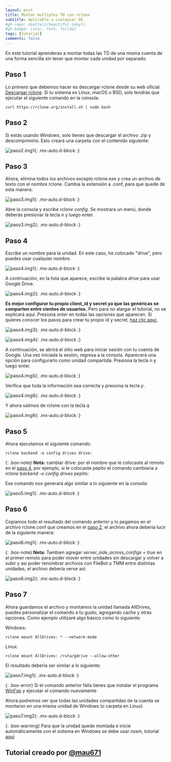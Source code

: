 ```yaml
---
layout: post
title: Montar multiples TD con rclone
subtitle: Aplicable a cualquier OS
#gh-repo: daattali/beautiful-jekyll
#gh-badge: [star, fork, follow]
tags: [tutorial]
comments: false
---
```


En este tutorial aprenderas a montar todas las TD de una misma cuenta de una forma sencilla sin tener que montar cada unidad por separado.

## Paso 1

Lo primero que debemos hacer es descargar rclone desde su web oficial: [Descargar rclone](https://rclone.org/downloads/). Si tu sistema es Linux, macOS o BSD, solo tendrás que ejecutar el siguiente comando en la consola:

~~~ 
curl https://rclone.org/install.sh | sudo bash 
~~~

## Paso 2

Si estás usando Windows, solo tienes que descargar el archivo .zip y descomprimirlo. Esto creará una carpeta con el contenido siguiente:

![paso2.img1](https://telegra.ph/file/fab62f672ad86cb08ea83.png){: .mx-auto.d-block :}

## Paso 3

Ahora, elimina todos los archivos excepto rclone.exe y crea un archivo de texto con el nombre rclone. Cambia la extensión a .conf, para que quede de esta manera:

![paso3.img1](https://telegra.ph/file/9abba51d48dcd039632b9.png){: .mx-auto.d-block :}

Abre la consola y escribe _rclone config_. Se mostrará un menú, donde deberás presionar la tecla _n_ y luego enter.

![paso3.img2](https://telegra.ph/file/0f9b377279f2c0ca0c9db.png){: .mx-auto.d-block :}

## Paso 4

Escribe un nombre para la unidad. En este caso, he colocado "drive", pero puedes usar cualquier nombre.

![paso4.img1](https://telegra.ph/file/237352e5890dd1d40ccef.png){: .mx-auto.d-block :}

A continuación, en la lista que aparece, escribe la palabra _drive_ para usar Google Drive.

![paso4.img2](https://telegra.ph/file/aa66921f0b047057e090d.png){: .mx-auto.d-block :}

**Es mejor configurar tu propio client_id y secret ya que las genéricas se comparten entre cientos de usuarios.** Pero para no alargar el tutorial, no se explicará aquí. Presiona _enter_ en todas las opciones que aparecen. Si quieres conocer los pasos para crear tu propio id y secret, [haz clic aquí.](https://rclone.org/drive/#making-your-own-client-id)

![paso4.img3](https://telegra.ph/file/0ccc64812ce473722f6cb.png){: .mx-auto.d-block :}

![paso4.img4](https://telegra.ph/file/8edea82b6c6c11effbb42.png){: .mx-auto.d-block :}

A continuación, se abrirá el sitio web para iniciar sesión con tu cuenta de Google. Una vez iniciada la sesión, regresa a la consola. Aparecerá una opción para configurarlo como unidad compartida. Presiona la tecla _n_ y luego enter.

![paso4.img5](https://telegra.ph/file/9c0bd2787ed86fb22e2eb.png){: .mx-auto.d-block :}

Verifica que toda la información sea correcta y presiona la tecla _y_.

![paso4.img6](https://telegra.ph/file/04164ed329aeed956fec2.png){: .mx-auto.d-block :}

Y ahora salimos de rclone con la tecla _q_

![paso4.img6](https://telegra.ph/file/542c78dbd8f531911753a.png){: .mx-auto.d-block :}

## Paso 5

Ahora ejecutamos el siguiente comando:

~~~
rclone backend -o config drives drive:
~~~

{: .box-note}
**Nota:** cambiar drive: por el nombre que le colocaste al remoto en el [paso 4](#paso-4), por ejemplo, si le colocaste pepito el comando cambiaria a _rclone backend -o config drives pepito:_

Ese comando nos generará algo similar a lo siguiente en la consola: 

![paso5.img1](https://telegra.ph/file/f649842083e8d8d47c7da.png){: .mx-auto.d-block :} 

## Paso 6

Copiamos todo el resultado del comando anterior y lo pegamos en el archivo rclone.conf que creamos en el [paso 2](#paso-2), el archivo ahora deberia lucir de la siguiente manera:

![paso6.img1](https://telegra.ph/file/72a6817b8e1a4889555f6.png){: .mx-auto.d-block :} 

{: .box-note}
**Nota:** Tambien agregar _server_side_across_configs = true_ en el primer remoto para poder mover entre unidades sin descargar y volver a subir y asi poder renombrar archivos con FileBot o TMM entre distintas unidades, el archivo debería verse así:

![paso6.img2](https://telegra.ph/file/3198e705e9aebf79b0e12.png){: .mx-auto.d-block :} 

## Paso 7
Ahora guardamos el archivo y montamos la unidad llamada AllDrives, puedes personalizar el comando a tu gusto, agregando cache y otras opciones. Como ejemplo utilizaré algo básico como lo siguiente:

Windows: 
~~~
rclone mount AllDrives: * --network-mode
~~~

Linux:
~~~
rclone mount AllDrives: /ruta/gdrive --allow-other
~~~

El resultado deberia ser similar a lo siguiente:

![paso7.img1](https://telegra.ph/file/1e8cf0c681ef342531df7.png){: .mx-auto.d-block :} 

{: .box-error}
Si el comando anterior falla tienes que instalar el programa [WinFsp](https://winfsp.dev/rel/) y ejecutar el comando nuevamente

Ahora podremos ver que todas las unidades compartidas de la cuenta se montaron en una misma unidad de Windows (o carpeta en Linux)

![paso7.img2](https://telegra.ph/file/e4929e36b1f3afe0694b6.png){: .mx-auto.d-block :} 

{: .box-warning}
Para que la unidad quede montada e inicie automáticamente con el sistema en Windows se debe usar nssm, tutorial [aqui](https://blog.storagemadeeasy.com/running-windows-rclone-mount-as-a-service/) 

## Tutorial creado por [@mau671](https://t.me/mau671)
